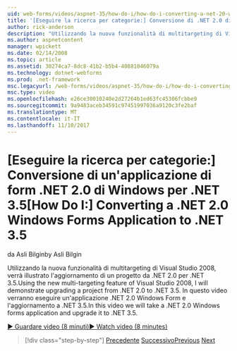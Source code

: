 ```yaml
---
uid: web-forms/videos/aspnet-35/how-do-i/how-do-i-converting-a-net-20-windows-forms-application-to-net-35
title: '[Eseguire la ricerca per categorie:] Conversione di .NET 2.0 di Windows Form applicazione a .NET 3.5 | Documenti Microsoft'
author: rick-anderson
description: "Utilizzando la nuova funzionalità di multitargeting di Visual Studio 2008, verrà illustrato l'aggiornamento di un progetto da .NET 2.0 per .NET 3.5. In questo video verrà usato un..."
ms.author: aspnetcontent
manager: wpickett
ms.date: 02/14/2008
ms.topic: article
ms.assetid: 30274ca7-8dc8-41b2-b5b4-40881046079a
ms.technology: dotnet-webforms
ms.prod: .net-framework
msc.legacyurl: /web-forms/videos/aspnet-35/how-do-i/how-do-i-converting-a-net-20-windows-forms-application-to-net-35
msc.type: video
ms.openlocfilehash: e26ce30010240e2d27264b1ed63fc45306fcbbe9
ms.sourcegitcommit: 9a9483aceb34591c97451997036a9120c3fe2baf
ms.translationtype: MT
ms.contentlocale: it-IT
ms.lasthandoff: 11/10/2017
---
```

<a name="how-do-i-converting-a-net-20-windows-forms-application-to-net-35"></a><span data-ttu-id="b9222-104">[Eseguire la ricerca per categorie:] Conversione di un'applicazione di form .NET 2.0 di Windows per .NET 3.5</span><span class="sxs-lookup"><span data-stu-id="b9222-104">[How Do I:] Converting a .NET 2.0 Windows Forms Application to .NET 3.5</span></span>
====================
<span data-ttu-id="b9222-105">da Asli Bilgin</span><span class="sxs-lookup"><span data-stu-id="b9222-105">by Asli Bilgin</span></span>

<span data-ttu-id="b9222-106">Utilizzando la nuova funzionalità di multitargeting di Visual Studio 2008, verrà illustrato l'aggiornamento di un progetto da .NET 2.0 per .NET 3.5.</span><span class="sxs-lookup"><span data-stu-id="b9222-106">Using the new multi-targeting feature of Visual Studio 2008, I will demonstrate upgrading a project from .NET 2.0 to .NET 3.5.</span></span> <span data-ttu-id="b9222-107">In questo video verranno eseguire un'applicazione .NET 2.0 Windows Form e l'aggiornamento a .NET 3.5.</span><span class="sxs-lookup"><span data-stu-id="b9222-107">In this video we will take a .NET 2.0 Windows forms application and upgrade it to .NET 3.5.</span></span>

[<span data-ttu-id="b9222-108">&#9654; Guardare video (8 minuti)</span><span class="sxs-lookup"><span data-stu-id="b9222-108">&#9654; Watch video (8 minutes)</span></span>](https://channel9.msdn.com/Blogs/ASP-NET-Site-Videos/how-do-i-converting-a-net-20-windows-forms-application-to-net-35)

>[!div class="step-by-step"]
<span data-ttu-id="b9222-109">[Precedente](how-do-i-advance-cascading-style-sheet-features-and-management.md)
[Successivo](how-do-i-get-started-with-the-entity-framework.md)</span><span class="sxs-lookup"><span data-stu-id="b9222-109">[Previous](how-do-i-advance-cascading-style-sheet-features-and-management.md)
[Next](how-do-i-get-started-with-the-entity-framework.md)</span></span>
